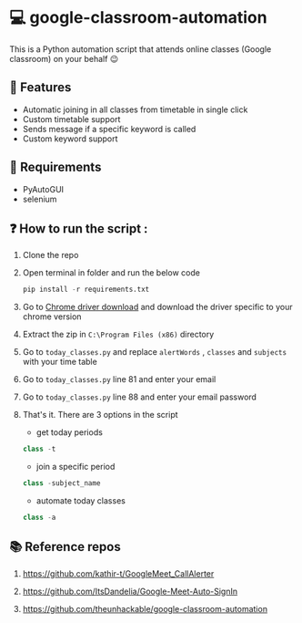 # 💻 google-classroom-automation

This is a Python automation script that attends online classes (Google classroom) on your behalf 😉

## 👀 Features

- Automatic joining in all classes from timetable in single click
- Custom timetable support
- Sends message if a specific keyword is called
- Custom keyword support

## 🤖 Requirements

- PyAutoGUI
- selenium

## ❓ How to run the script :

1. Clone the repo
2. Open terminal in folder and run the below code

   ```python
   pip install -r requirements.txt
   ```

3. Go to [Chrome driver download](https://chromedriver.chromium.org/downloads) and download the driver specific to your chrome version

4. Extract the zip in `C:\Program Files (x86)` directory

5. Go to `today_classes.py` and replace `alertWords` , `classes` and `subjects` with your time table

6. Go to `today_classes.py` line 81 and enter your email

7. Go to `today_classes.py` line 88 and enter your email password

8. That's it. There are 3 options in the script

   - get today periods

   ```python
   class -t
   ```

   - join a specific period

   ```python
   class -subject_name
   ```

   - automate today classes

   ```python
   class -a
   ```

## 📚 Reference repos

1. https://github.com/kathir-t/GoogleMeet_CallAlerter

2. https://github.com/ItsDandelia/Google-Meet-Auto-SignIn

3. https://github.com/theunhackable/google-classroom-automation
